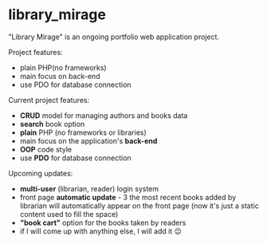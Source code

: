 # library_mirage

"Library Mirage" is an ongoing portfolio web application project.
 
Project features: <br>
- plain PHP(no frameworks) <br>
- main focus on back-end <br>
- use PDO for database connection <br>


Current project features:
    <ul>
        <li><b>CRUD</b> model for managing authors and books data</li>
        <li><b>search</b> book option</li>
        <li><b>plain</b> PHP (no frameworks or libraries)</li>
        <li>main focus on the application's <b>back-end</b></li>
        <li><b>OOP</b> code style</li>
        <li>use <b>PDO</b> for database connection</li>
    </ul>

Upcoming updates:
        <ul>
            <li><b>multi-user</b> (librarian, reader) login system</li>
            <li>front page <b>automatic update</b> - 3 the most recent books added by librarian will automatically
                appear on the front page (now it's just a static content used to fill the space)</li>
            <li><b>"book cart"</b> option for the books taken by readers</li>
            <li>if I will come up with anything else, I will add it :wink:</li>
        </ul>
